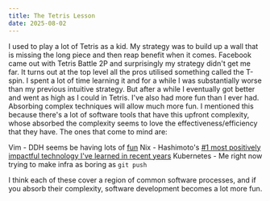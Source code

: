 ```yaml
---
title: The Tetris Lesson
date: 2025-08-02
---
```

I used to play a lot of Tetris as a kid. My strategy was to build up a wall that is missing the long piece and then reap benefit when it comes. Facebook came out with Tetris Battle 2P and surprisingly my strategy didn't get me far.
It turns out at the top level all the pros utilised something called the T-spin. I spent a lot of time learning it and for a while I was substantially worse than my previous intuitive strategy. But after a while I eventually got better and went as high as I could in Tetris. I've also had more fun than I ever had.
Absorbing complex techniques will allow much more fun.
I mentioned this because there's a lot of software tools that have this upfront complexity, whose absorbed the complexity seems to love the effectiveness/efficiency that they have. The ones that come to mind are:

Vim - DDH seems be having lots of [fun](https://world.hey.com/dhh/finding-the-last-editor-dae701cc)
Nix - Hashimoto's [#1 most positively impactful technology I've learned in recent years](https://x.com/mitchellh/status/1649503702456340483)
Kubernetes - Me right now trying to make infra as boring as `git push`

I think each of these cover a region of common software processes, and if you absorb their complexity, software development becomes a lot more fun.
